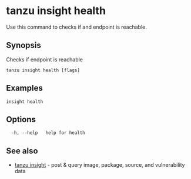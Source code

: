 # tanzu insight health

Use this command to checks if and endpoint is reachable.

## <a id='synopsis'></a>Synopsis

Checks if endpoint is reachable

```console
tanzu insight health [flags]
```

## <a id='examples'></a>Examples

```console
insight health
```

## <a id='options'></a>Options

```console
  -h, --help   help for health
```

## <a id='see-also'></a>See also

* [tanzu insight](tanzu_insight.hbs.md)	 - post & query image, package, source, and vulnerability data
